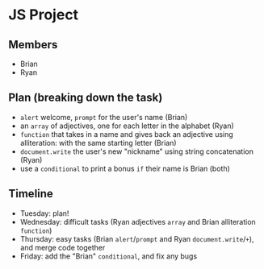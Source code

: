 # JS Project

## Members
* Brian
* Ryan

## Plan (breaking down the task)
* `alert` welcome, `prompt` for the user's name (Brian)
* an `array` of adjectives, one for each letter in the alphabet (Ryan)
* `function` that takes in a name and gives back an adjective using alliteration: with the same starting letter (Brian)
* `document.write` the user's new "nickname" using string concatenation (Ryan)
* use a `conditional` to print a bonus `if` their name is Brian (both)

## Timeline
* Tuesday: plan!
* Wednesday: difficult tasks (Ryan adjectives `array` and Brian alliteration `function`)
* Thursday: easy tasks (Brian `alert`/`prompt` and Ryan `document.write`/`+`), and merge code together
* Friday: add the "Brian" `conditional`, and fix any bugs
